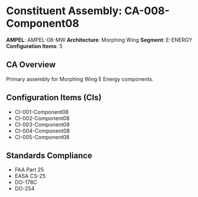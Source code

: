 # Constituent Assembly: CA-008-Component08

**AMPEL**: AMPEL-08-MW
**Architecture**: Morphing Wing
**Segment**: E-ENERGY
**Configuration Items**: 5

## CA Overview
Primary assembly for Morphing Wing E Energy components.

## Configuration Items (CIs)
- CI-001-Component08
- CI-002-Component08
- CI-003-Component08
- CI-004-Component08
- CI-005-Component08

## Standards Compliance
- FAA Part 25
- EASA CS-25
- DO-178C
- DO-254
